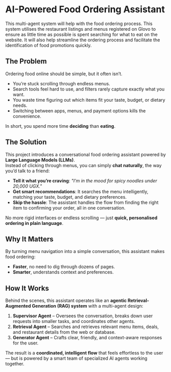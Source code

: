 # AI-Powered Food Ordering Assistant  
This multi-agent system will help with the food ordering process. This system utilises the restaurant listings and menus registered on Glovo to ensure as little time as possible is spent searching for what to eat on the website. It will also help streamline the ordering process and facilitate the identification of food promotions quickly.


## The Problem  

Ordering food online should be simple, but it often isn’t.  

- You’re stuck scrolling through endless menus.  
- Search tools feel hard to use, and filters rarely capture exactly what you want.  
- You waste time figuring out which items fit your taste, budget, or dietary needs.  
- Switching between apps, menus, and payment options kills the convenience.  

In short, you spend more time **deciding** than **eating**.  

## The Solution  

This project introduces a conversational food ordering assistant powered by **Large Language Models (LLMs)**.  
Instead of clicking through menus, you can simply **chat naturally**, the way you’d talk to a friend:  

- **Tell it what you’re craving**: *"I’m in the mood for spicy noodles under 20,000 UGX."*  
- **Get smart recommendations**: It searches the menu intelligently, matching your taste, budget, and dietary preferences.  
- **Skip the hassle**: The assistant handles the flow from finding the right item to confirming your order, all in one conversation.  

No more rigid interfaces or endless scrolling — just **quick, personalised ordering in plain language**.  


## Why It Matters  

By turning menu navigation into a simple conversation, this assistant makes food ordering:  

- **Faster**, no need to dig through dozens of pages.  
- **Smarter**, understands context and preferences.
  
## How It Works 

Behind the scenes, this assistant operates like an **agentic Retrieval-Augmented Generation (RAG) system** with a multi-agent design:  

1. **Supervisor Agent** – Oversees the conversation, breaks down user requests into smaller tasks, and coordinates other agents.  
2. **Retrieval Agent** – Searches and retrieves relevant menu items, deals, and restaurant details from the web or database. 
3. **Generator Agent** – Crafts clear, friendly, and context-aware responses for the user.

The result is a **coordinated, intelligent flow** that feels effortless to the user — but is powered by a smart team of specialized AI agents working together.
